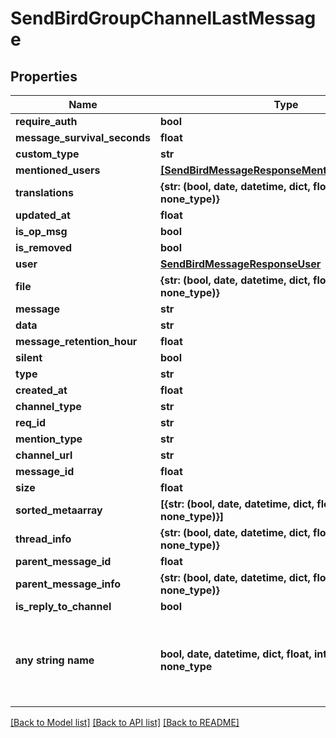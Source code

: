 # SendBirdGroupChannelLastMessage


## Properties
Name | Type | Description | Notes
------------ | ------------- | ------------- | -------------
**require_auth** | **bool** |  | [optional] 
**message_survival_seconds** | **float** |  | [optional] 
**custom_type** | **str** |  | [optional] 
**mentioned_users** | [**[SendBirdMessageResponseMentionedUsersInner]**](SendBirdMessageResponseMentionedUsersInner.md) |  | [optional] 
**translations** | **{str: (bool, date, datetime, dict, float, int, list, str, none_type)}** |  | [optional] 
**updated_at** | **float** |  | [optional] 
**is_op_msg** | **bool** |  | [optional] 
**is_removed** | **bool** |  | [optional] 
**user** | [**SendBirdMessageResponseUser**](SendBirdMessageResponseUser.md) |  | [optional] 
**file** | **{str: (bool, date, datetime, dict, float, int, list, str, none_type)}** |  | [optional] 
**message** | **str** |  | [optional] 
**data** | **str** |  | [optional] 
**message_retention_hour** | **float** |  | [optional] 
**silent** | **bool** |  | [optional] 
**type** | **str** |  | [optional] 
**created_at** | **float** |  | [optional] 
**channel_type** | **str** |  | [optional] 
**req_id** | **str** |  | [optional] 
**mention_type** | **str** |  | [optional] 
**channel_url** | **str** |  | [optional] 
**message_id** | **float** |  | [optional] 
**size** | **float** |  | [optional] 
**sorted_metaarray** | **[{str: (bool, date, datetime, dict, float, int, list, str, none_type)}]** |  | [optional] 
**thread_info** | **{str: (bool, date, datetime, dict, float, int, list, str, none_type)}** |  | [optional] 
**parent_message_id** | **float** |  | [optional] 
**parent_message_info** | **{str: (bool, date, datetime, dict, float, int, list, str, none_type)}** |  | [optional] 
**is_reply_to_channel** | **bool** |  | [optional] 
**any string name** | **bool, date, datetime, dict, float, int, list, str, none_type** | any string name can be used but the value must be the correct type | [optional]

[[Back to Model list]](../README.md#documentation-for-models) [[Back to API list]](../README.md#documentation-for-api-endpoints) [[Back to README]](../README.md)


